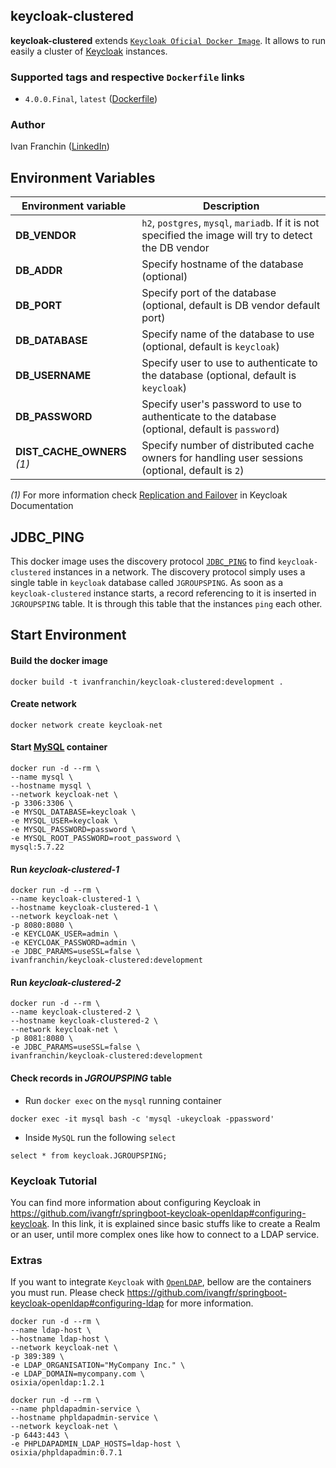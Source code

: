 ## keycloak-clustered

**keycloak-clustered** extends [`Keycloak Oficial Docker Image`](https://hub.docker.com/r/jboss/keycloak). It allows to run easily a cluster of [Keycloak](https://www.keycloak.org) instances.

### Supported tags and respective `Dockerfile` links

- `4.0.0.Final`, `latest` ([Dockerfile](https://github.com/ivangfr/keycloak-clustered/blob/master/Dockerfile))

### Author

Ivan Franchin ([LinkedIn](https://www.linkedin.com/in/ivanfranchin))

## Environment Variables

|Environment variable|Description|
|---|---|
|**DB_VENDOR**|`h2`, `postgres`, `mysql`, `mariadb`. If it is not specified the image will try to detect the DB vendor|
|**DB_ADDR**|Specify hostname of the database (optional)|
|**DB_PORT**|Specify port of the database (optional, default is DB vendor default port)|
|**DB_DATABASE**|Specify name of the database to use (optional, default is `keycloak`)|
|**DB_USERNAME**|Specify user to use to authenticate to the database (optional, default is `keycloak`)|
|**DB_PASSWORD**|Specify user's password to use to authenticate to the database (optional, default is `password`)|
|**DIST_CACHE_OWNERS** _(1)_|Specify number of distributed cache owners for handling user sessions (optional, default is `2`)|

_(1)_ For more information check [Replication and Failover](https://www.keycloak.org/docs/latest/server_installation/index.html#replication-and-failover) in Keycloak Documentation

## JDBC_PING

This docker image uses the discovery protocol [`JDBC_PING`](https://developer.jboss.org/wiki/JDBCPING) to find `keycloak-clustered` instances in a network. The discovery protocol simply uses a single table in `keycloak` database called `JGROUPSPING`. As soon as a `keycloak-clustered` instance starts, a record referencing to it is inserted in `JGROUPSPING` table. It is through this table that the instances `ping` each other.

## Start Environment

#### Build the docker image
```
docker build -t ivanfranchin/keycloak-clustered:development .
```

#### Create network
```
docker network create keycloak-net
```

#### Start [MySQL](https://hub.docker.com/_/mysql) container
```
docker run -d --rm \
--name mysql \
--hostname mysql \
--network keycloak-net \
-p 3306:3306 \
-e MYSQL_DATABASE=keycloak \
-e MYSQL_USER=keycloak \
-e MYSQL_PASSWORD=password \
-e MYSQL_ROOT_PASSWORD=root_password \
mysql:5.7.22
```

#### Run _keycloak-clustered-1_
```
docker run -d --rm \
--name keycloak-clustered-1 \
--hostname keycloak-clustered-1 \
--network keycloak-net \
-p 8080:8080 \
-e KEYCLOAK_USER=admin \
-e KEYCLOAK_PASSWORD=admin \
-e JDBC_PARAMS=useSSL=false \
ivanfranchin/keycloak-clustered:development
```

#### Run _keycloak-clustered-2_
```
docker run -d --rm \
--name keycloak-clustered-2 \
--hostname keycloak-clustered-2 \
--network keycloak-net \
-p 8081:8080 \
-e JDBC_PARAMS=useSSL=false \
ivanfranchin/keycloak-clustered:development
```

#### Check records in _JGROUPSPING_ table

- Run `docker exec` on the `mysql` running container
```
docker exec -it mysql bash -c 'mysql -ukeycloak -ppassword'
```

- Inside `MySQL` run the following `select`
```
select * from keycloak.JGROUPSPING;
```

### Keycloak Tutorial

You can find more information about configuring Keycloak in https://github.com/ivangfr/springboot-keycloak-openldap#configuring-keycloak. In this link, it is explained since basic stuffs like to create a Realm or an user, until more complex ones like how to connect to a LDAP service.

### Extras

If you want to integrate `Keycloak` with [`OpenLDAP`](https://www.openldap.org), bellow are the containers you must run. Please check https://github.com/ivangfr/springboot-keycloak-openldap#configuring-ldap for more information.

```
docker run -d --rm \
--name ldap-host \
--hostname ldap-host \
--network keycloak-net \
-p 389:389 \
-e LDAP_ORGANISATION="MyCompany Inc." \
-e LDAP_DOMAIN=mycompany.com \
osixia/openldap:1.2.1

docker run -d --rm \
--name phpldapadmin-service \
--hostname phpldapadmin-service \
--network keycloak-net \
-p 6443:443 \
-e PHPLDAPADMIN_LDAP_HOSTS=ldap-host \
osixia/phpldapadmin:0.7.1
```